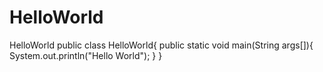 # HelloWorld
HelloWorld
public class HelloWorld{
	public static void main(String args[]){ 
		System.out.println("Hello World");
 }
}
